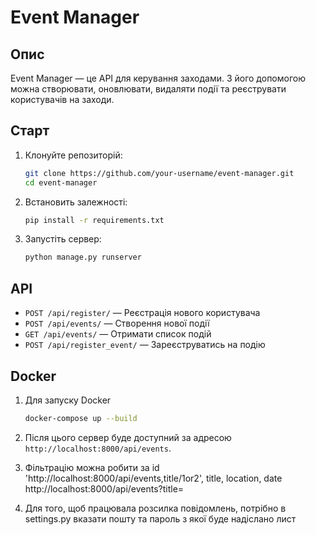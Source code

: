# Event Manager

## Опис

Event Manager — це API для керування заходами. З його допомогою можна створювати, оновлювати, видаляти події та реєструвати користувачів на заходи.

## Старт

1. Клонуйте репозиторій:
    ```bash
    git clone https://github.com/your-username/event-manager.git
    cd event-manager
    ```

2. Встановить залежності:
    ```bash
    pip install -r requirements.txt
    ```

3. Запустіть сервер:
    ```bash
    python manage.py runserver
    ```

## API

- `POST /api/register/` — Реєстрація нового користувача
- `POST /api/events/` — Створення нової події
- `GET /api/events/` — Отримати список подій
- `POST /api/register_event/` — Зареєструватись на подію

## Docker

1. Для запуску Docker
    ```bash
    docker-compose up --build
    ```

2. Після цього сервер буде доступний за адресою `http://localhost:8000/api/events`.
3. Фільтрацію можна робити за id 'http://localhost:8000/api/events,title/1or2', title, location, date http://localhost:8000/api/events?title=
4. Для того, щоб працювала розсилка повідомлень, потрібно в settings.py вказати пошту та пароль з якої буде надіслано лист